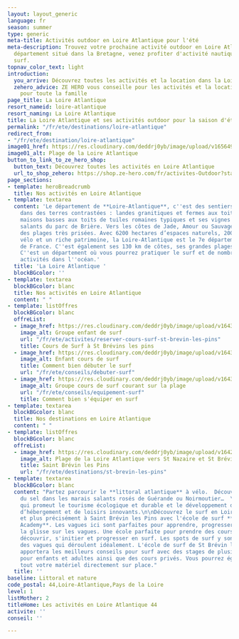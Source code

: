 ```yaml
---
layout: layout_generic
language: fr
season: summer
type: generic
meta-title: Activités outdoor en Loire Atlantique pour l'été
meta-description: Trouvez votre prochaine activité outdoor en Loire Atlantique. Un
  département situé dans la Bretagne, venez profiter d'activité nautique tel que le
  surf.
topnav_color_text: light
introduction:
  you_arrive: Découvrez toutes les activités et la location dans la Loire Atlantique.
  zehero_advice: ZE HERO vous conseille pour les activités et la location des équipements
    pour toute la famille
page_title: La Loire Atlantique
resort_nameid: loire-atlantique
resort_naming: La Loire Atlantique
title: La Loire Atlantique et ses activités outdoor pour la saison d'été
permalink: "/fr/ete/destinations/loire-atlantique"
redirect_from:
- "/fr/ete/destination/loire-atlantique"
image01_href: https://res.cloudinary.com/deddrj0yb/image/upload/v1656490025/website/resorts/St%20Br%C3%A9vin%20les%20pins/murilo-silva-S9kTO57hQ9I-unsplash.jpg
image01_alt: Plage de la Loire Atlantique
button_to_link_to_ze_hero_shop:
  button_text: Découvrez toutes les activités en Loire Atlantique
  url_to_shop_zehero: https://shop.ze-hero.com/fr/activites-Outdoor?station=Loire+Atlantique+%2844%29&calessonstype=all&catypegenderlistsummer=all&calessonsactivitytype=all&start-date=
page_sections:
- template: heroBreadcrumb
  title: Nos activités en Loire Atlantique
- template: textarea
  content: 'Le département de **Loire-Atlantique**, c''est des sentiers qui vous mèneront
    dans des terres contrastées : landes granitiques et fermes aux toits d’ardoise,
    maisons basses aux toits de tuiles romaines typiques et ses vignes ou aux marais
    salants du parc de Brière. Vers les côtes de Jade, Amour ou Sauvage, s’étendent
    des plages très prisées. Avec 6200 hectares d’espaces naturels, 2000 km d’itinéraires
    vélo et un riche patrimoine, la Loire-Atlantique est le 7e département **touristique**
    de France. C''est également ses 130 km de côtes, ses grandes plages et ses vagues.
    C''est un département où vous pourrez pratiquer le surf et de nombreuses autre
    activités dans l''océan.'
  title: 'La Loire Atlantique '
  blockBGcolor: ''
- template: textarea
  blockBGcolor: blanc
  title: Nos activités en Loire Atlantique
  content: " "
- template: listOffres
  blockBGcolor: blanc
  offreList:
  - image_href: https://res.cloudinary.com/deddrj0yb/image/upload/v1643624275/website/Surf%20Atlantic/IMG_3213_dwivw3.jpg
    image_alt: Groupe enfant de surf
    url: "/fr/ete/activites/reserver-cours-surf-st-brevin-les-pins"
    title: Cours de Surf à St Brévins les pins
  - image_href: https://res.cloudinary.com/deddrj0yb/image/upload/v1643624275/website/Surf%20Atlantic/IMG_7584_itolid.jpg
    image_alt: Enfant cours de surf
    title: Comment bien débuter le surf
    url: "/fr/ete/conseils/debuter-surf"
  - image_href: https://res.cloudinary.com/deddrj0yb/image/upload/v1643624276/website/Surf%20Atlantic/IMG_7712_jj6zyy.jpg
    image_alt: Groupe cours de surf courant sur la plage
    url: "/fr/ete/conseils/equipement-surf"
    title: Comment bien s'équiper en surf
- template: textarea
  blockBGcolor: blanc
  title: Nos destinations en Loire Atlantique
  content: " "
- template: listOffres
  blockBGcolor: blanc
  offreList:
  - image_href: https://res.cloudinary.com/deddrj0yb/image/upload/v1642758795/website/summer/pexels-riccardo-bertolo-4245813_npkgby.jpg
    image_alt: Plage de la Loire Atlantique vers St Nazaire et St Brévin les Pins
    title: Saint Brévin les Pins
    url: "/fr/ete/destinations/st-brevin-les-pins"
- template: textarea
  blockBGcolor: blanc
  content: "Partez parcourir le **littoral atlantique** à vélo.  Découvrir l’histoire
    du sel dans les marais salants rosés de Guérande ou Noirmoutier…  \nUn territoire
    qui promeut le tourisme écologique et durable et le développement d’une offre
    d’hébergement et de loisirs innovants.\n\nDécouvrez le surf en Loire Atlantique
    et plus précisément à Saint Brévin les Pins avec l'école de surf **Atlantic Surf
    Academy**. Les vagues ici sont parfaites pour apprendre, progresser et savourer
    la glisse sur les vagues. Une école parfaite pour prendre des cours de surf et
    découvrir, s'initier et progresser en surf. Les spots de surf y sont idéales avec
    des vagues qui déroulent idéalement. L'école de surf de St Brévin les Pins, vous
    apportera les meilleurs conseils pour surf avec des stages de plusieurs jours
    pour enfants et adultes ainsi que des cours privés. Vous pourrez également louer
    tout votre matériel directement sur place."
  title: ''
baseline: Littoral et nature
code_postal: 44,Loire-Atlantique,Pays de la Loire
level: 1
listMother: 2
titleHome: Les activités en Loire Atlantique 44
activite: ''
conseil: ''

---
```

